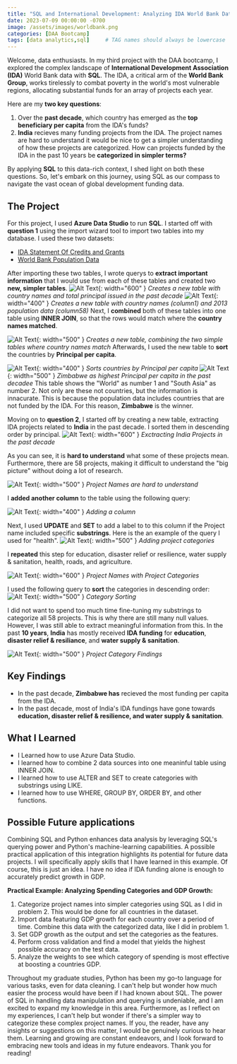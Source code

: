 ```yaml
---
title: "SQL and International Development: Analyzing IDA World Bank Data"
date: 2023-07-09 00:00:00 -0700
image: /assets/images/worldbank.png
categories: [DAA Bootcamp]
tags: [data analytics,sql]     # TAG names should always be lowercase
---
```


Welcome, data enthusiasts. In my third project with the DAA bootcamp, I explored the complex landscape of **International Development Association (IDA)** World Bank data with **SQL**. The IDA, a critical arm of the **World Bank Group**, works tirelessly to combat poverty in the world's most vulnerable regions, allocating substantial funds for an array of projects each year.

Here are my **two key questions**:

1. Over the **past decade**, which country has emerged as the **top beneficiary per capita** from the IDA's funds?
2. **India** recieves many funding projects from the IDA. The project names are hard to understand it would be nice to get a simpler understanding of how these projects are categorized. How can projects funded by the IDA in the past 10 years be **categorized in simpler terms?**

By applying **SQL** to this data-rich context, I shed light on both these questions. So, let's embark on this journey, using SQL as our compass to navigate the vast ocean of global development funding data.

## The Project

For this project, I used **Azure Data Studio** to run **SQL**. I started off with **question 1** using the import wizard tool to import two tables into my database. I used these two datasets:
* [IDA Statement Of Credits and Grants](https://finances.worldbank.org/Loans-and-Credits/IDA-Statement-Of-Credits-and-Grants-Historical-Dat/tdwh-3krx)
* [World Bank Population Data](https://data.worldbank.org/indicator/SP.POP.TOTL)

After importing these two tables, I wrote querys to **extract important information** that I would use from each of these tables and created two **new, simpler tables**.
![Alt Text](/assets/images/carbon1.png){: width="600" }
*Creates a new table with country names and total principal issued in the past decade*
![Alt Text](/assets/images/carbon2.png){: width="400" }
*Creates a new table with country names (column1) and 2013 population data (column58)*
Next, I **combined** both of these tables into one table using **INNER JOIN**, so that the rows would match where the **country names matched**.

![Alt Text](/assets/images/carbon3.png){: width="500" }
*Creates a new table, combining the two simple tables where country names match*
Afterwards, I used the new table to **sort** the countries by **Principal per capita**.

![Alt Text](/assets/images/carbon4.png){: width="400" }
*Sorts countries by Principal per capita*
![Alt Text](/assets/images/principalpercapita.png){: width="500" }
*Zimbabwe as highest Principal per capita in the past decadee*
This table shows the "World" as number 1 and "South Asia" as number 2. Not only are these not countries, but the information is innacurate. This is because the population data includes countries that are not funded by the IDA. For this reason, **Zimbabwe** is the winner.

Moving on to **question 2**, I started off by creating a new table, extracting IDA projects related to **India** in the past decade. I sorted them in descending order by principal.
![Alt Text](/assets/images/carbon6.png){: width="600" }
*Exctracting India Projects in the past decade*

As you can see, it is **hard to understand** what some of these projects mean. Furthermore, there are 58 projects, making it difficult to understand the "big picture" without doing a lot of research.

![Alt Text](/assets/images/Indiaprojects.png){: width="500" }
*Project Names are hard to understand*

I **added another column** to the table using the following query:

![Alt Text](/assets/images/carbon7.png){: width="400" }
*Adding a column*

Next, I used **UPDATE** and **SET** to add a label to to this column if the Project name included specific **substrings**. Here is the an example of the query I used for "health".
![Alt Text](/assets/images/carbon8.png){: width="500" }
*Adding project categories*

I **repeated** this step for education, disaster relief or resilience, water supply & sanitation, health, roads, and agriculture.

![Alt Text](/assets/images/addcolumn.png){: width="600" }
*Project Names with Project Categories*


I used the following query to **sort** the categories in descending order:
![Alt Text](/assets/images/carbon9.png){: width="500" }
*Category Sorting*

I did not want to spend too much time fine-tuning my substrings to categorize all 58 projects. This is why there are still many null values. However, I was still able to extract meaningful information from this. In the past **10 years**, **India** has mostly received **IDA funding** for **education**, **disaster relief & resiliance**, and **water supply & sanitation**.

![Alt Text](/assets/images/categories.png){: width="500" }
*Project Category Findings*

## Key Findings
* In the past decade, **Zimbabwe has** recieved the most funding per capita from the IDA.
* In the past decade, most of India's IDA fundings have gone towards **education, disaster relief & resilience, and water supply & sanitation**.

## What I Learned
* I Learned how to use Azure Data Studio.
* I learned how to combine 2 data sources into one meaninful table using INNER JOIN.
* I learned how to use ALTER and SET to create categories with substrings using LIKE.
* I learned how to use WHERE, GROUP BY, ORDER BY, and other functions.

## Possible Future applications

Combining SQL and Python enhances data analysis by leveraging SQL's querying power and Python's machine-learning capabilities. A possible practical application of this integration highlights its potential for future data projects. I will specifically apply skills that I have learned in this example. Of course, this is just an idea. I have no idea if IDA funding alone is enough to accurately predict growth in GDP.


**Practical Example: Analyzing Spending Categories and GDP Growth:**

1. Categorize project names into simpler categories using SQL as I did in problem 2. This would be done for all countries in the dataset.
2. Import data featuring GDP growth for each country over a period of time. Combine this data with the categorized data, like I did in problem 1.
3. Set GDP growth as the output and set the categories as the features.
4. Perform cross validation and find a model that yields the highest possible accuracy on the test data.
5. Analyze the weights to see which category of spending is most effective at boosting a countries GDP.

Throughout my graduate studies, Python has been my go-to language for various tasks, even for data cleaning. I can't help but wonder how much easier the process would have been if I had known about SQL. The power of SQL in handling data manipulation and querying is undeniable, and I am excited to expand my knowledge in this area. Furthermore, as I reflect on my experiences, I can't help but wonder if there's a simpler way to categorize these complex project names. If you, the reader, have any insights or suggestions on this matter, I would be genuinely curious to hear them. Learning and growing are constant endeavors, and I look forward to embracing new tools and ideas in my future endeavors. Thank you for reading!

